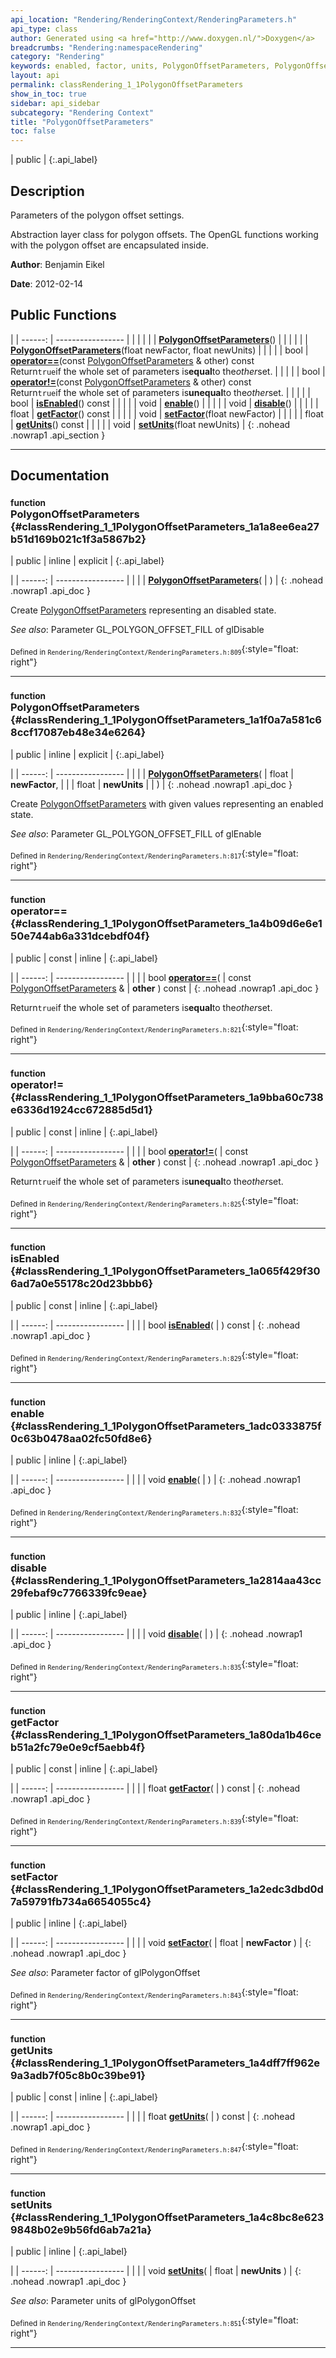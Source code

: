 ```yaml
---
api_location: "Rendering/RenderingContext/RenderingParameters.h"
api_type: class
author: Generated using <a href="http://www.doxygen.nl/">Doxygen</a>
breadcrumbs: "Rendering:namespaceRendering"
category: "Rendering"
keywords: enabled, factor, units, PolygonOffsetParameters, PolygonOffsetParameters, isEnabled, enable, disable, getFactor, setFactor, getUnits, setUnits
layout: api
permalink: classRendering_1_1PolygonOffsetParameters
show_in_toc: true
sidebar: api_sidebar
subcategory: "Rendering Context"
title: "PolygonOffsetParameters"
toc: false
---
```


| public |
{:.api_label}

## Description

Parameters of the polygon offset settings.

Abstraction layer class for polygon offsets. The OpenGL functions working with the polygon offset are encapsulated inside.

**Author**: Benjamin Eikel



**Date**: 2012-02-14





## Public Functions

|
| ------: | ----------------- |
|  | |
|  | **[PolygonOffsetParameters](#classRendering_1_1PolygonOffsetParameters_1a1a8ee6ea27b51d169b021c1f3a5867b2)**() |
|  | |
|  | **[PolygonOffsetParameters](#classRendering_1_1PolygonOffsetParameters_1a1f0a7a581c68ccf17087eb48e34e6264)**(float newFactor, float newUnits) |
|  | |
| bool | **[operator==](#classRendering_1_1PolygonOffsetParameters_1a4b09d6e6e150e744ab6a331dcebdf04f)**(const [PolygonOffsetParameters](classRendering_1_1PolygonOffsetParameters) & other) const <br/> Return`true`if the whole set of parameters is**equal**to the*other*set. |
|  | |
| bool | **[operator!=](#classRendering_1_1PolygonOffsetParameters_1a9bba60c738e6336d1924cc672885d5d1)**(const [PolygonOffsetParameters](classRendering_1_1PolygonOffsetParameters) & other) const <br/> Return`true`if the whole set of parameters is**unequal**to the*other*set. |
|  | |
| bool | **[isEnabled](#classRendering_1_1PolygonOffsetParameters_1a065f429f306ad7a0e55178c20d23bbb6)**() const |
|  | |
| void | **[enable](#classRendering_1_1PolygonOffsetParameters_1adc0333875f0c63b0478aa02fc50fd8e6)**() |
|  | |
| void | **[disable](#classRendering_1_1PolygonOffsetParameters_1a2814aa43cc29febaf9c7766339fc9eae)**() |
|  | |
| float | **[getFactor](#classRendering_1_1PolygonOffsetParameters_1a80da1b46ceb51a2fc79e0e9cf5aebb4f)**() const |
|  | |
| void | **[setFactor](#classRendering_1_1PolygonOffsetParameters_1a2edc3dbd0d7a59791fb734a6654055c4)**(float newFactor) |
|  | |
| float | **[getUnits](#classRendering_1_1PolygonOffsetParameters_1a4dff7ff962e9a3adb7f05c8b0c39be91)**() const |
|  | |
| void | **[setUnits](#classRendering_1_1PolygonOffsetParameters_1a4c8bc8e6239848b02e9b56fd6ab7a21a)**(float newUnits) |
{: .nohead .nowrap1 .api_section }


-------------------------------------------------------------------

## Documentation

### <small>function</small><br/> PolygonOffsetParameters {#classRendering_1_1PolygonOffsetParameters_1a1a8ee6ea27b51d169b021c1f3a5867b2}

| public | inline | explicit |
{:.api_label}

|
| ------: | ----------------- |
|  |
|  **[PolygonOffsetParameters](#classRendering_1_1PolygonOffsetParameters_1a1a8ee6ea27b51d169b021c1f3a5867b2)**( |  ) |
{: .nohead .nowrap1 .api_doc }



Create [PolygonOffsetParameters](classRendering_1_1PolygonOffsetParameters) representing an disabled state.



*See also*: Parameter GL_POLYGON_OFFSET_FILL of glDisable





<sub>Defined in `Rendering/RenderingContext/RenderingParameters.h:809`</sub>{:style="float: right"}

-------------------------------------------------------------------

### <small>function</small><br/> PolygonOffsetParameters {#classRendering_1_1PolygonOffsetParameters_1a1f0a7a581c68ccf17087eb48e34e6264}

| public | inline | explicit |
{:.api_label}

|
| ------: | ----------------- |
|  |
|  **[PolygonOffsetParameters](#classRendering_1_1PolygonOffsetParameters_1a1f0a7a581c68ccf17087eb48e34e6264)**( | float | **newFactor**, |
| | float | **newUnits** |
|   ) |
{: .nohead .nowrap1 .api_doc }



Create [PolygonOffsetParameters](classRendering_1_1PolygonOffsetParameters) with given values representing an enabled state.



*See also*: Parameter GL_POLYGON_OFFSET_FILL of glEnable





<sub>Defined in `Rendering/RenderingContext/RenderingParameters.h:817`</sub>{:style="float: right"}

-------------------------------------------------------------------

### <small>function</small><br/> operator== {#classRendering_1_1PolygonOffsetParameters_1a4b09d6e6e150e744ab6a331dcebdf04f}

| public | const | inline |
{:.api_label}

|
| ------: | ----------------- |
|  |
| bool **[operator==](#classRendering_1_1PolygonOffsetParameters_1a4b09d6e6e150e744ab6a331dcebdf04f)**( | const [PolygonOffsetParameters](classRendering_1_1PolygonOffsetParameters) & | **other** ) const |
{: .nohead .nowrap1 .api_doc }

Return`true`if the whole set of parameters is**equal**to the*other*set.





<sub>Defined in `Rendering/RenderingContext/RenderingParameters.h:821`</sub>{:style="float: right"}

-------------------------------------------------------------------

### <small>function</small><br/> operator!= {#classRendering_1_1PolygonOffsetParameters_1a9bba60c738e6336d1924cc672885d5d1}

| public | const | inline |
{:.api_label}

|
| ------: | ----------------- |
|  |
| bool **[operator!=](#classRendering_1_1PolygonOffsetParameters_1a9bba60c738e6336d1924cc672885d5d1)**( | const [PolygonOffsetParameters](classRendering_1_1PolygonOffsetParameters) & | **other** ) const |
{: .nohead .nowrap1 .api_doc }

Return`true`if the whole set of parameters is**unequal**to the*other*set.





<sub>Defined in `Rendering/RenderingContext/RenderingParameters.h:825`</sub>{:style="float: right"}

-------------------------------------------------------------------

### <small>function</small><br/> isEnabled {#classRendering_1_1PolygonOffsetParameters_1a065f429f306ad7a0e55178c20d23bbb6}

| public | const | inline |
{:.api_label}

|
| ------: | ----------------- |
|  |
| bool **[isEnabled](#classRendering_1_1PolygonOffsetParameters_1a065f429f306ad7a0e55178c20d23bbb6)**( |  ) const |
{: .nohead .nowrap1 .api_doc }





<sub>Defined in `Rendering/RenderingContext/RenderingParameters.h:829`</sub>{:style="float: right"}

-------------------------------------------------------------------

### <small>function</small><br/> enable {#classRendering_1_1PolygonOffsetParameters_1adc0333875f0c63b0478aa02fc50fd8e6}

| public | inline |
{:.api_label}

|
| ------: | ----------------- |
|  |
| void **[enable](#classRendering_1_1PolygonOffsetParameters_1adc0333875f0c63b0478aa02fc50fd8e6)**( |  ) |
{: .nohead .nowrap1 .api_doc }





<sub>Defined in `Rendering/RenderingContext/RenderingParameters.h:832`</sub>{:style="float: right"}

-------------------------------------------------------------------

### <small>function</small><br/> disable {#classRendering_1_1PolygonOffsetParameters_1a2814aa43cc29febaf9c7766339fc9eae}

| public | inline |
{:.api_label}

|
| ------: | ----------------- |
|  |
| void **[disable](#classRendering_1_1PolygonOffsetParameters_1a2814aa43cc29febaf9c7766339fc9eae)**( |  ) |
{: .nohead .nowrap1 .api_doc }





<sub>Defined in `Rendering/RenderingContext/RenderingParameters.h:835`</sub>{:style="float: right"}

-------------------------------------------------------------------

### <small>function</small><br/> getFactor {#classRendering_1_1PolygonOffsetParameters_1a80da1b46ceb51a2fc79e0e9cf5aebb4f}

| public | const | inline |
{:.api_label}

|
| ------: | ----------------- |
|  |
| float **[getFactor](#classRendering_1_1PolygonOffsetParameters_1a80da1b46ceb51a2fc79e0e9cf5aebb4f)**( |  ) const |
{: .nohead .nowrap1 .api_doc }





<sub>Defined in `Rendering/RenderingContext/RenderingParameters.h:839`</sub>{:style="float: right"}

-------------------------------------------------------------------

### <small>function</small><br/> setFactor {#classRendering_1_1PolygonOffsetParameters_1a2edc3dbd0d7a59791fb734a6654055c4}

| public | inline |
{:.api_label}

|
| ------: | ----------------- |
|  |
| void **[setFactor](#classRendering_1_1PolygonOffsetParameters_1a2edc3dbd0d7a59791fb734a6654055c4)**( | float | **newFactor** ) |
{: .nohead .nowrap1 .api_doc }





*See also*: Parameter factor of glPolygonOffset





<sub>Defined in `Rendering/RenderingContext/RenderingParameters.h:843`</sub>{:style="float: right"}

-------------------------------------------------------------------

### <small>function</small><br/> getUnits {#classRendering_1_1PolygonOffsetParameters_1a4dff7ff962e9a3adb7f05c8b0c39be91}

| public | const | inline |
{:.api_label}

|
| ------: | ----------------- |
|  |
| float **[getUnits](#classRendering_1_1PolygonOffsetParameters_1a4dff7ff962e9a3adb7f05c8b0c39be91)**( |  ) const |
{: .nohead .nowrap1 .api_doc }





<sub>Defined in `Rendering/RenderingContext/RenderingParameters.h:847`</sub>{:style="float: right"}

-------------------------------------------------------------------

### <small>function</small><br/> setUnits {#classRendering_1_1PolygonOffsetParameters_1a4c8bc8e6239848b02e9b56fd6ab7a21a}

| public | inline |
{:.api_label}

|
| ------: | ----------------- |
|  |
| void **[setUnits](#classRendering_1_1PolygonOffsetParameters_1a4c8bc8e6239848b02e9b56fd6ab7a21a)**( | float | **newUnits** ) |
{: .nohead .nowrap1 .api_doc }





*See also*: Parameter units of glPolygonOffset





<sub>Defined in `Rendering/RenderingContext/RenderingParameters.h:851`</sub>{:style="float: right"}

-------------------------------------------------------------------

